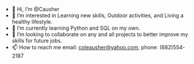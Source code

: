 - 👋 Hi, I’m @Causher
- 👀 I’m interested in Learning new skills, Outdoor activities, and Living a healthy lifestyle.
- 🌱 I’m currently learning Python and SQL on my own.
- 💞️ I’m looking to collaborate on any and all projects to better improve my skills for future jobs.
- 📫 How to reach me email: coleausher@yahoo.com, phone: (682)554-2187

<!---
Causher/Causher is a ✨ special ✨ repository because its `README.md` (this file) appears on your GitHub profile.
You can click the Preview link to take a look at your changes.
--->
